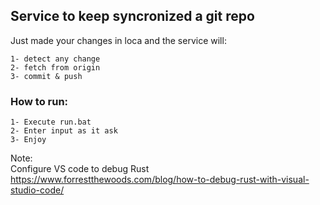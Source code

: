 ## Service to keep syncronized a git repo

Just made your changes in loca and the service will:

	1- detect any change
	2- fetch from origin
	3- commit & push

### How to run:

	1- Execute run.bat
	2- Enter input as it ask
	3- Enjoy
Note:	
Configure VS code to debug Rust
https://www.forrestthewoods.com/blog/how-to-debug-rust-with-visual-studio-code/
